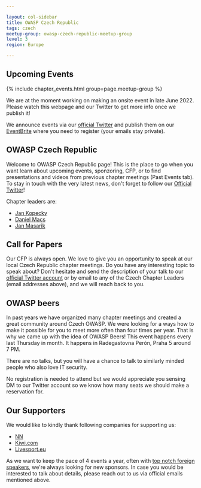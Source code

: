 ```yaml
---

layout: col-sidebar
title: OWASP Czech Republic
tags: czech
meetup-group: owasp-czech-republic-meetup-group
level: 3
region: Europe

---
```


Upcoming Events
---------------

{% include chapter_events.html group=page.meetup-group %}

We are at the moment working on making an onsite event in late June 2022. Please watch this webpage and our Twitter to get more info once we publish it!

We announce events via our [official Twitter](https://twitter.com/owasp_czech) and publish them on our [EventBrite](https://www.eventbrite.com/o/czech-chapter-owasp-team-18007457974) where you need to register (your emails stay private).



OWASP Czech Republic
--------------------
Welcome to OWASP Czech Republic page! This is the place to go when you want learn about upcoming events, sponzoring, CFP, or to find presentations and videos from previous chapter meetings (Past Events tab). To stay in touch with the very latest news, don't forget to follow our [Official Twitter](https://twitter.com/owasp_czech)!

Chapter leaders are:
* [Jan Kopecky](mailto:jan.kopecky@owasp.org)
* [Daniel Macs](mailto:daniel.macs@owasp.org)
* [Jan Masarik](mailto:jan.masarik@owasp.org)

Call for Papers
----------------
Our CFP is always open. We love to give you an opportunity to speak at our local Czech Republic chapter meetings. Do you have any interesting topic to speak about? Don't hesitate and send the description of your talk to our [official Twitter account](https://twitter.com/owasp_czech) or by email to any of the Czech Chapter Leaders (email addresses above), and we will reach back to you.

OWASP beers
-----------
In past years we have organized many chapter meetings and created a great community around Czech OWASP. We were looking for a ways how to make it possible for you to meet more often than four times per year. That is why we came up with the idea of OWASP Beers! This event happens every last Thursday in month. It happens in Radegastovna Perón, Praha 5 around 7 PM.

There are no talks, but you will have a chance to talk to similarly minded people who also love IT security.

No registration is needed to attend but we would appreciate you sensing DM to our Twitter account so we know how many seats we should make a reservation for.

Our Supporters
-----------
We would like to kindly thank following companies for supporting us:
* [NN](https://www.nn.cz/)
* [Kiwi.com](https://code.kiwi.com/)
* [Livesport.eu](https://www.livesport.eu/)

As we want to keep the pace of 4 events a year, often with [top notch foreign speakers](https://www.eventbrite.com/e/owasp-czech-chapter-meeting-registration-74841933237), we're always looking for new sponsors. In case you would be interested to talk about details, please reach out to us via official emails mentioned above.
